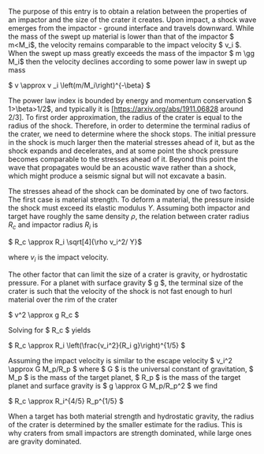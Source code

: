 The purpose of this entry is to obtain a relation between the properties of an impactor and the size of the crater it creates. Upon impact, a shock wave emerges from the impactor - ground interface and travels downward. While the mass of the swept up material is lower than that of the impactor $ m<M_i$, the velocity remains comparable to the impact velocity $ v_i $. When the swept up mass greatly exceeds the mass of the impactor $ m \gg M_i$ then the velocity declines according to some power law in swept up mass

$ v \approx v _i \left(m/M_i\right)^{-\beta} $

The power law index is bounded by energy and momentum conservation $ 1>\beta>1/2$, and typically it is [https://arxiv.org/abs/1911.06828 around 2/3]. To first order approximation, the radius of the crater is equal to the radius of the shock. Therefore, in order to determine the terminal radius of the crater, we need to determine where the shock stops. The initial pressure in the shock is much larger then the material stresses ahead of it, but as the shock expands and decelerates, and at some point the shock pressure becomes comparable to the stresses ahead of it. Beyond this point the wave that propagates would be an acoustic wave rather than a shock, which might produce a seismic signal but will not excavate a basin. 

The stresses ahead of the shock can be dominated by one of two factors. The first case is material strength. To deform a material, the pressure inside the shock must exceed its elastic modulus $Y$. Assuming both impactor and target have roughly the same density $\rho$, the relation between crater radius $R_c$ and impactor radius $R_i$ is

$ R_c \approx R_i \sqrt[4]{\rho v_i^2/ Y}$

where $v_i$ is the impact velocity.

The other factor that can limit the size of a crater is gravity, or hydrostatic pressure. For a planet with surface gravity $ g $, the terminal size of the crater is such that the velocity of the shock is not fast enough to hurl material over the rim of the crater

$ v^2 \approx g R_c $

Solving for $ R_c $ yields

$ R_c \approx R_i \left(\frac{v_i^2}{R_i g}\right)^{1/5} $

Assuming the impact velocity is similar to the escape velocity $ v_i^2 \approx G M_p/R_p $ where $ G $ is the universal constant of gravitation, $ M_p $ is the mass of the target planet, $ R_p $ is the mass of the target planet and surface gravity is $ g \approx G M_p/R_p^2 $ we find

$ R_c \approx R_i^{4/5} R_p^{1/5} $

When a target has both material strength and hydrostatic gravity, the radius of the crater is determined by the smaller estimate for the radius. This is why craters from small impactors are strength dominated, while large ones are gravity dominated.